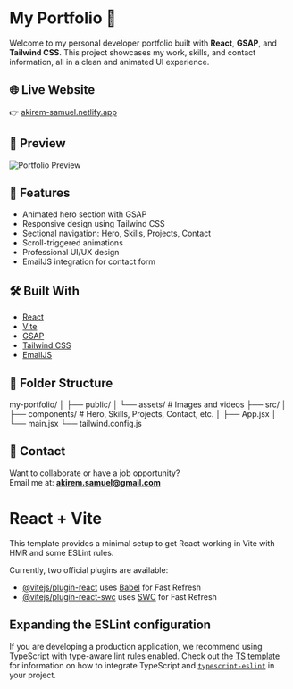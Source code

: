 # My Portfolio 💼

Welcome to my personal developer portfolio built with **React**, **GSAP**, and **Tailwind CSS**. This project showcases my work, skills, and contact information, all in a clean and animated UI experience.

## 🌐 Live Website

👉 [akirem-samuel.netlify.app](https://akirem-samuel.netlify.app)

## 📸 Preview

![Portfolio Preview](./preview.png) <!-- Replace with actual screenshot path if added -->

## 🚀 Features

- Animated hero section with GSAP
- Responsive design using Tailwind CSS
- Sectional navigation: Hero, Skills, Projects, Contact
- Scroll-triggered animations
- Professional UI/UX design
- EmailJS integration for contact form

## 🛠️ Built With

- [React](https://reactjs.org/)
- [Vite](https://vitejs.dev/)
- [GSAP](https://greensock.com/gsap/)
- [Tailwind CSS](https://tailwindcss.com/)
- [EmailJS](https://www.emailjs.com/)

## 📁 Folder Structure

my-portfolio/
│
├── public/
│ └── assets/ # Images and videos
├── src/
│ ├── components/ # Hero, Skills, Projects, Contact, etc.
│ ├── App.jsx
│ └── main.jsx
└── tailwind.config.js


## 📩 Contact

Want to collaborate or have a job opportunity?  
Email me at: **akirem.samuel@gmail.com**




# React + Vite

This template provides a minimal setup to get React working in Vite with HMR and some ESLint rules.

Currently, two official plugins are available:

- [@vitejs/plugin-react](https://github.com/vitejs/vite-plugin-react/blob/main/packages/plugin-react) uses [Babel](https://babeljs.io/) for Fast Refresh
- [@vitejs/plugin-react-swc](https://github.com/vitejs/vite-plugin-react/blob/main/packages/plugin-react-swc) uses [SWC](https://swc.rs/) for Fast Refresh

## Expanding the ESLint configuration

If you are developing a production application, we recommend using TypeScript with type-aware lint rules enabled. Check out the [TS template](https://github.com/vitejs/vite/tree/main/packages/create-vite/template-react-ts) for information on how to integrate TypeScript and [`typescript-eslint`](https://typescript-eslint.io) in your project.
